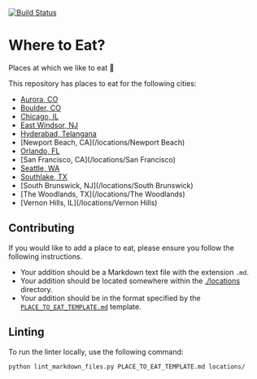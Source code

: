 [![Build Status](https://travis-ci.org/TheCognizantFoundry/places-to-eat.svg?branch=master)](https://travis-ci.org/TheCognizantFoundry/places-to-eat)

# Where to Eat?

Places at which we like to eat :fork_and_knife:

This repository has places to eat for the following cities:

* [Aurora, CO](/locations/Aurora)
* [Boulder, CO](/locations/boulder)
* [Chicago, IL](/locations/Chicago)
* [East Windsor, NJ](/locations/East_Windsor)
* [Hyderabad, Telangana](/locations/Hyderabad)
* [Newport Beach, CA](/locations/Newport Beach)
* [Orlando, FL](/locations/Orlando)
* [San Francisco, CA](/locations/San Francisco)
* [Seattle, WA](/locations/Seattle)
* [Southlake, TX](/locations/Southlake)
* [South Brunswick, NJ](/locations/South Brunswick)
* [The Woodlands, TX](/locations/The Woodlands)
* [Vernon Hills, IL](/locations/Vernon Hills)

## Contributing

If you would like to add a place to eat, please ensure you follow the following instructions.

* Your addition should be a Markdown text file with the extension `.md`.
* Your addition should be located somewhere within the
  [./locations](/locations/) directory.
* Your addition should be in the format specified by the
  [`PLACE_TO_EAT_TEMPLATE.md`](./PLACE_TO_EAT_TEMPLATE.md) template.

## Linting

To run the linter locally, use the following command:

  ```sh
  python lint_markdown_files.py PLACE_TO_EAT_TEMPLATE.md locations/
  ```
